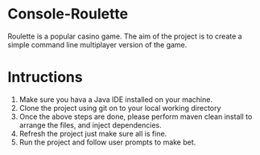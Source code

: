 # Console-Roulette
Roulette is a popular casino game. The aim of the project is to create a simple command line multiplayer version of the game.

# Intructions
1. Make sure you hava a Java IDE installed on your machine.
2. Clone the project using git on to your local working directory
3. Once the above steps are done, please perform maven clean install to arrange the files, and inject dependencies.
4. Refresh the project just make sure all is fine.
5. Run the project and follow user prompts to make bet.
